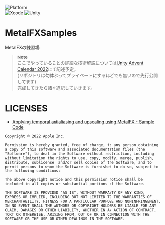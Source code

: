 ![Platform](https://img.shields.io/badge/platform-iOS16.0%2B%20%7C%20iPadOS16.0%2B-9cf)<br>
![Xcode](https://img.shields.io/badge/Xcode-14.1-blue)
![Unity](https://img.shields.io/badge/Unity-2021.3.13f1-lightgrey)

# MetalFXSamples

MetalFXの練習場

> **Note**<br>
> ここでやっていることの詳細な技術解説については[Unity Advent Calendar 2022](https://qiita.com/advent-calendar/2022/unity)にて記述予定。<br>
> (リポジトリは勿体ぶってプライベートにするほどでも無いので先行公開してます)<br>
> 完成してきたら諸々追記していきます。


# LICENSES

- [Applying temporal antialiasing and upscaling using MetalFX - Sample Code](https://developer.apple.com/documentation/metalfx/applying_temporal_antialiasing_and_upscaling_using_metalfx)

```
Copyright © 2022 Apple Inc.

Permission is hereby granted, free of charge, to any person obtaining a copy of this software and associated documentation files (the "Software"), to deal in the Software without restriction, including without limitation the rights to use, copy, modify, merge, publish, distribute, sublicense, and/or sell copies of the Software, and to permit persons to whom the Software is furnished to do so, subject to the following conditions:

The above copyright notice and this permission notice shall be included in all copies or substantial portions of the Software.

THE SOFTWARE IS PROVIDED "AS IS", WITHOUT WARRANTY OF ANY KIND, EXPRESS OR IMPLIED, INCLUDING BUT NOT LIMITED TO THE WARRANTIES OF MERCHANTABILITY, FITNESS FOR A PARTICULAR PURPOSE AND NONINFRINGEMENT. IN NO EVENT SHALL THE AUTHORS OR COPYRIGHT HOLDERS BE LIABLE FOR ANY CLAIM, DAMAGES OR OTHER LIABILITY, WHETHER IN AN ACTION OF CONTRACT, TORT OR OTHERWISE, ARISING FROM, OUT OF OR IN CONNECTION WITH THE SOFTWARE OR THE USE OR OTHER DEALINGS IN THE SOFTWARE.
```
